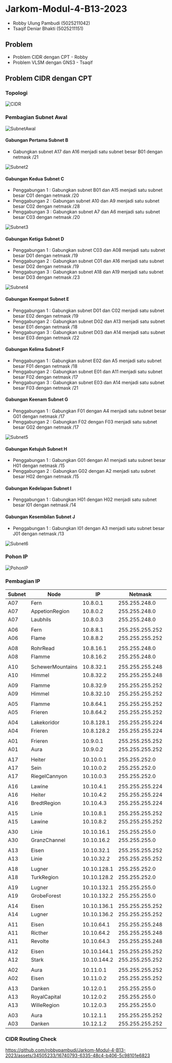 # Jarkom-Modul-4-B13-2023

- Robby Ulung Pambudi (5025211042)
- Tsaqif Deniar Bhakti (5025211151)

## Problem

- Problem CIDR dengan CPT - Robby
- Problem VLSM dengan GNS3 - Tsaqif

## Problem CIDR dengan CPT

### Topologi

![CIDR](asset/image.png)

### Pembagian Subnet Awal

![SubnetAwal](asset/1.png)

#### Gabungan Pertama Subnet B

- Gabungkan subnet A17 dan A16 menjadi satu subnet besar B01 dengan netmask /21

![Subnet2](asset/2.jpg)

#### Gabungan Kedua Subnet C

- Penggabungan 1 : Gabungkan subnet B01 dan A15 menjadi satu subnet besar C01 dengan netmask /20
- Penggabungan 2 : Gabungan subnet A10 dan A9 menjadi satu subnet besar C02 dengan netmask /28
- Penggabungan 3 : Gabungkan subnet A7 dan A6 menjadi satu subnet besar C03 dengan netmask /20

![Subnet3](asset/3.jpg)

#### Gabungan Ketiga Subnet D

- Penggabungan 1 : Gabungkan subnet C03 dan A08 menjadi satu subnet besar D01 dengan netmask /19
- Penggabungan 2 : Gabungkan subnet C01 dan A16 menjadi satu subnet besar D02 dengan netmask /19
- Penggabungan 3 : Gabungkan subnet A18 dan A19 menjadi satu subnet besar D03 dengan netmask /23

![Subnet4](asset/4.jpg)

#### Gabungan Keempat Subnet E

- Penggabungan 1 : Gabungkan subnet D01 dan C02 menjadi satu subnet besar E02 dengan netmask /19
- Penggabungan 2 : Gabungkan subnet D02 dan A13 menjadi satu subnet besar E01 dengan netmask /18
- Penggabungan 3 : Gabungkan subnet D03 dan A14 menjadi satu subnet besar E03 dengan netmask /22

#### Gabungan Kelima Subnet F

- Penggabungan 1 : Gabungkan subnet E02 dan A5 menjadi satu subnet besar F01 dengan netmask /18
- Penggabungan 2 : Gabungkan subnet E01 dan A11 menjadi satu subnet besar F02 dengan netmask /17
- Penggabungan 3 : Gabungkan subnet E03 dan A14 menjadi satu subnet besar F03 dengan netmask /21

#### Gabungan Keenam Subnet G

- Penggabungan 1 : Gabungkan F01 dengan A4 menjadi satu subnet besar G01 dengan netmask /17
- Penggabungan 2 : Gabungkan F02 dengan F03 menjadi satu subnet besar G02 dengan netmask /17

![Subnet5](asset/5.jpg)

#### Gabungan Ketujuh Subnet H

- Penggabungan 1 : Gabungkan G01 dengan A1 menjadi satu subnet besar H01 dengan netmask /15
- Penggabungan 2 : Gabungkan G02 dengan A2 menjadi satu subnet besar H02 dengan netmask /15

#### Gabungan Kedelapan Subnet I

- Penggabungan 1 : Gabungkan H01 dengan H02 menjadi satu subnet besar I01 dengan netmask /14

#### Gabungan Kesembilan Subnet J

- Penggabungan 1 : Gabungkan I01 dengan A3 menjadi satu subnet besar J01 dengan netmask /13

![Subnet6](asset/6.jpg)

### Pohon IP

![PohonIP](asset/pohon.jpg)

### Pembagian IP

| Subnet | Node             | IP          | Netmask         | Length | NID         | Broadcast     |
| ------ | ---------------- | ----------- | --------------- | ------ | ----------- | ------------- |
| A07    | Fern             | 10.8.0.1    | 255.255.248.0   | 21     | 10.8.0.0    | 10.8.7.255    |
| A07    | AppetionRegion   | 10.8.0.2    | 255.255.248.0   |        |             |               |
| A07    | Laubhils         | 10.8.0.3    | 255.255.248.0   |        |             |               |
|        |                  |             |                 |        |             |               |
| A06    | Fern             | 10.8.8.1    | 255.255.255.252 | 30     | 10.8.8.0    | 10.8.8.3      |
| A06    | Flame            | 10.8.8.2    | 255.255.255.252 |        |             |               |
|        |                  |             |                 |        |             |               |
| A08    | RohrRead         | 10.8.16.1   | 255.255.248.0   | 21     | 10.8.16.0   | 10.8.23.255   |
| A08    | Flamme           | 10.8.16.2   | 255.255.248.0   |        |             |               |
|        |                  |             |                 |        |             |               |
| A10    | SchewerMountains | 10.8.32.1   | 255.255.255.248 | 29     | 10.8.32.0   | 10.8.32.7     |
| A10    | Himmel           | 10.8.32.2   | 255.255.255.248 |        |             |               |
|        |                  |             |                 |        |             |               |
| A09    | Flamme           | 10.8.32.9   | 255.255.255.252 | 30     | 10.8.32.8   | 10.8.32.11    |
| A09    | Himmel           | 10.8.32.10  | 255.255.255.252 |        |             |               |
|        |                  |             |                 |        |             |               |
| A05    | Flamme           | 10.8.64.1   | 255.255.255.252 | 30     | 10.8.64.0   | 10.8.64.3     |
| A05    | Frieren          | 10.8.64.2   | 255.255.255.252 |        |             |               |
|        |                  |             |                 |        |             |               |
| A04    | Lakekoridor      | 10.8.128.1  | 255.255.255.224 | 27     | 10.8.128.0  | 10.8.128.31   |
| A04    | Frieren          | 10.8.128.2  | 255.255.255.224 |        |             |               |
|        |                  |             |                 |        |             |               |
| A01    | Frieren          | 10.9.0.1    | 255.255.255.252 | 30     | 10.9.0.0    | 10.9.0.3      |
| A01    | Aura             | 10.9.0.2    | 255.255.255.252 |        |             |               |
|        |                  |             |                 |        |             |               |
| A17    | Heiter           | 10.10.0.1   | 255.255.252.0   | 21     | 10.10.0.0   | 10.10.3.255   |
| A17    | Sein             | 10.10.0.2   | 255.255.252.0   |        |             |               |
| A17    | RiegelCannyon    | 10.10.0.3   | 255.255.252.0   |        |             |               |
|        |                  |             |                 |        |             |               |
| A16    | Lawine           | 10.10.4.1   | 255.255.255.224 | 27     | 10.10.4.0   | 10.10.4.31    |
| A16    | Heiter           | 10.10.4.2   | 255.255.255.224 |        |             |               |
| A16    | BredtRegion      | 10.10.4.3   | 255.255.255.224 |        |             |               |
|        |                  |             |                 |        |             |               |
| A15    | Linie            | 10.10.8.1   | 255.255.255.252 | 30     | 10.10.8.0   | 10.10.8.3     |
| A15    | Lawine           | 10.10.8.2   | 255.255.255.252 |        |             |               |
|        |                  |             |                 |        |             |               |
| A30    | Linie            | 10.10.16.1  | 255.255.255.0   | 24     | 10.10.16.0  | 10.10.16.255  |
| A30    | GranzChannel     | 10.10.16.2  | 255.255.255.0   |        |             |               |
|        |                  |             |                 |        |             |               |
| A13    | Eisen            | 10.10.32.1  | 255.255.255.252 | 30     | 10.10.32.0  | 10.10.32.3    |
| A13    | Linie            | 10.10.32.2  | 255.255.255.252 |        |             |               |
|        |                  |             |                 |        |             |               |
| A18    | Lugner           | 10.10.128.1 | 255.255.252.0   | 22     | 10.10.128.0 | 10.10.131.255 |
| A18    | TurkRegion       | 10.10.128.2 | 255.255.252.0   |        |             |               |
|        |                  |             |                 |        |             |               |
| A19    | Lugner           | 10.10.132.1 | 255.255.255.0   | 24     | 10.10.132.0 | 10.10.132.255 |
| A19    | GrobeForest      | 10.10.132.2 | 255.255.255.0   |        |             |               |
|        |                  |             |                 |        |             |               |
| A14    | Eisen            | 10.10.136.1 | 255.255.255.252 | 30     | 10.11.136.0 | 10.11.136.3   |
| A14    | Lugner           | 10.10.136.2 | 255.255.255.252 |        |             |               |
|        |                  |             |                 |        |             |               |
| A11    | Eisen            | 10.10.64.1  | 255.255.255.248 | 29     | 10.10.64.0  | 10.10.64.7    |
| A11    | Ricther          | 10.10.64.2  | 255.255.255.248 |        |             |               |
| A11    | Revolte          | 10.10.64.3  | 255.255.255.248 |        |             |               |
|        |                  |             |                 |        |             |               |
| A12    | Eisen            | 10.10.144.1 | 255.255.255.252 | 30     | 10.11.144.0 | 10.11.144.3   |
| A12    | Stark            | 10.10.144.2 | 255.255.255.252 |        |             |               |
|        |                  |             |                 |        |             |               |
| A02    | Aura             | 10.11.0.1   | 255.255.255.252 | 30     | 10.11.0.0   | 10.11.0.3     |
| A02    | Eisen            | 10.11.0.2   | 255.255.255.252 |        |             |               |
|        |                  |             |                 |        |             |               |
| A13    | Danken           | 10.12.0.1   | 255.255.255.0   | 24     | 10.12.0.0   | 10.12.0.255   |
| A13    | RoyalCapital     | 10.12.0.2   | 255.255.255.0   |        |             |               |
| A13    | WilleRegion      | 10.12.0.3   | 255.255.255.0   |        |             |               |
|        |                  |             |                 |        |             |               |
| A03    | Aura             | 10.12.1.1   | 255.255.255.252 | 30     | 10.12.1.0   | 10.12.1.3     |
| A03    | Danken           | 10.12.1.2   | 255.255.255.252 | 30     |             |               |

### CIDR Routing Check

https://github.com/robbypambudi/Jarkom-Modul-4-B13-2023/assets/34505233/16740793-6335-48c4-b406-5c98101e6823
